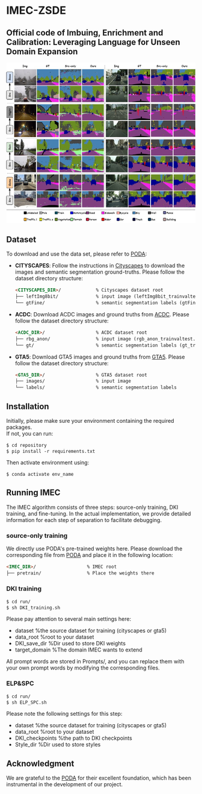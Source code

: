 # IMEC-ZSDE

## Official code of Imbuing, Enrichment and Calibration: Leveraging Language for Unseen Domain Expansion
![image](https://github.com/LanchJL/IMEC-ZSDE/blob/main/IMG/fig_seg.jpg)
## Dataset
To download and use the data set, please refer to [PODA](https://github.com/astra-vision/PODA):
* **CITYSCAPES**: Follow the instructions in [Cityscapes](https://www.cityscapes-dataset.com/)
  to download the images and semantic segmentation ground-truths. Please follow the dataset directory structure:
  ```html
  <CITYSCAPES_DIR>/             % Cityscapes dataset root
  ├── leftImg8bit/              % input image (leftImg8bit_trainvaltest.zip)
  └── gtFine/                   % semantic segmentation labels (gtFine_trainvaltest.zip)
  ```

* **ACDC**: Download ACDC images and ground truths from [ACDC](https://acdc.vision.ee.ethz.ch/download). Please follow the dataset directory structure:
  ```html
  <ACDC_DIR>/                   % ACDC dataset root
  ├── rbg_anon/                 % input image (rgb_anon_trainvaltest.zip)
  └── gt/                       % semantic segmentation labels (gt_trainval.zip)
  ```
 
* **GTA5**: Download GTA5 images and ground truths from [GTA5](https://download.visinf.tu-darmstadt.de/data/from_games/). Please follow the dataset directory structure:
  ```html
  <GTA5_DIR>/                   % GTA5 dataset root
  ├── images/                   % input image 
  └── labels/                   % semantic segmentation labels
  ```

## Installation
Initially, please make sure your environment containing the required packages.	
If not, you can run:
```
$ cd repository
$ pip install -r requirements.txt
```

Then activate environment using:
```
$ conda activate env_name
```

## Running IMEC 
The IMEC algorithm consists of three steps: source-only training, DKI training, and fine-tuning.	In the actual implementation, we provide detailed information for each step of separation to facilitate debugging.	

### source-only training
We directly use PODA's pre-trained weights here. Please download the corresponding file from [PODA](https://github.com/astra-vision/PODA) and place it in the following location:
  ```html
  <IMEC_DIR>/                   % IMEC root
  ├── pretrain/                 % Place the weights there
  ```
  ### DKI training
  ```
$ cd run/
$ sh DKI_training.sh
```
Please pay attention to several main settings here: 
* dataset        %the source dataset for training (cityscapes or gta5)
* data_root        %root to your dataset
* DKI_save_dir        %Dir used to store DKI weights
* target_domain        %The domain IMEC wants to extend

All prompt words are stored in Prompts/, and you can replace them with your own prompt words by modifying the corresponding files.

  ### ELP&SPC
  ```
$ cd run/
$ sh ELP_SPC.sh
```
Please note the following settings for this step:
* dataset        %the source dataset for training (cityscapes or gta5)
* data_root        %root to your dataset
* DKI_checkpoints        %the path to DKI checkpoints
* Style_dir        %Dir used to store styles


## Acknowledgment
We are grateful to the [PODA](https://github.com/astra-vision/PODA) for their excellent foundation, which has been instrumental in the development of our project.

